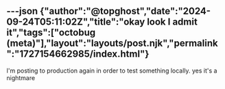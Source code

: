 ---json
{"author":"@topghost","date":"2024-09-24T05:11:02Z","title":"okay look I admit it","tags":["octobug (meta)"],"layout":"layouts/post.njk","permalink":"1727154662985/index.html"}
---

I&#x27;m posting to production again in order to test something locally. yes it&#x27;s a nightmare
